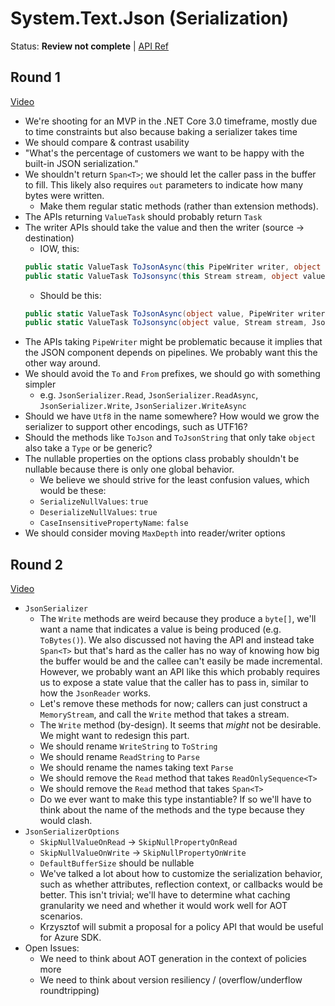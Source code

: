 # System.Text.Json (Serialization)

Status: **Review not complete** | 
[API Ref](https://github.com/dotnet/corefx/issues/34372)

## Round 1

[Video](https://www.youtube.com/watch?v=I_CNwnkNDNA)

* We're shooting for an MVP in the .NET Core 3.0 timeframe, mostly due to
  time constraints but also because baking a serializer takes time
* We should compare & contrast usability
* "What's the percentage of customers we want to be happy with the built-in JSON
  serialization."
* We shouldn't return `Span<T>`; we should let the caller pass in the buffer to
  fill. This likely also requires `out` parameters to indicate how many bytes
  were written.
    - Make them regular static methods (rather than extension methods).
* The APIs returning `ValueTask` should probably return `Task`
* The writer APIs should take the value and then the writer (source -> destination)
    - IOW, this:
    ```C#
    public static ValueTask ToJsonAsync(this PipeWriter writer, object value, JsonConverterOptions options = null, CancellationToken cancellationToken = default);
    public static ValueTask ToJsonsync(this Stream stream, object value, JsonConverterOptions options = null, CancellationToken cancellationToken = default);
    ```
    - Should be this:
    ```C#
    public static ValueTask ToJsonAsync(object value, PipeWriter writer, JsonConverterOptions options = null, CancellationToken cancellationToken = default);
    public static ValueTask ToJsonsync(object value, Stream stream, JsonConverterOptions options = null, CancellationToken cancellationToken = default);
    ```
* The APIs taking `PipeWriter` might be problematic because it implies that the
  JSON component depends on pipelines. We probably want this the other way
  around.
* We should avoid the `To` and `From` prefixes, we should go with something simpler 
    - e.g. `JsonSerializer.Read`, `JsonSerializer.ReadAsync`, `JsonSerializer.Write`, `JsonSerializer.WriteAsync`
* Should we have `Utf8` in the name somewhere? How would we grow the serializer
  to support other encodings, such as UTF16?
* Should the methods like `ToJson` and `ToJsonString` that only take `object`
  also take a `Type` or be generic?
* The nullable properties on the options class probably shouldn't be nullable
  because there is only one global behavior.
    - We believe we should strive for the least confusion values, which would be
      these:
    - `SerializeNullValues`: `true`
    - `DeserializeNullValues`: `true`
    - `CaseInsensitivePropertyName`: `false`
* We should consider moving `MaxDepth` into reader/writer options

## Round 2

[Video](https://www.youtube.com/watch?v=mAg2UGrkJdA)

* `JsonSerializer`
    - The `Write` methods are weird because they produce a `byte[]`, we'll want
      a name that indicates a value is being produced (e.g. `ToBytes()`). We
      also discussed not having the API and instead take `Span<T>` but that's
      hard as the caller has no way of knowing how big the buffer would be and
      the callee can't easily be made incremental. However, we probably want an
      API like this which probably requires us to expose a state value that the
      caller has to pass in, similar to how the `JsonReader` works.
    - Let's remove these methods for now; callers can just construct a
      `MemoryStream`, and call the `Write` method that takes a stream.
    - The `Write` method (by-design). It seems that *might* not be desirable. We
      might want to redesign this part.
    - We should rename `WriteString` to `ToString`
    - We should rename `ReadString` to `Parse`
    - We should rename the names taking text `Parse`
    - We should remove the `Read` method that takes `ReadOnlySequence<T>`
    - We should remove the `Read` method that takes `Span<T>`
    - Do we ever want to make this type instantiable? If so we'll have to think
      about the name of the methods and the type because they would clash.
* `JsonSerializerOptions`
    - `SkipNullValueOnRead` -> `SkipNullPropertyOnRead`
    - `SkipNullValueOnWrite` -> `SkipNullPropertyOnWrite`
    - `DefaultBufferSize` should be nullable
    - We've talked a lot about how to customize the serialization behavior, such
      as whether attributes, reflection context, or callbacks would be better.
      This isn't trivial; we'll have to determine what caching granularity we
      need and whether it would work well for AOT scenarios.
    - Krzysztof will submit a proposal for a policy API that would be useful for
      Azure SDK.
* Open Issues:
    - We need to think about AOT generation in the context of policies more
    - We need to think about version resiliency / (overflow/underflow roundtripping)